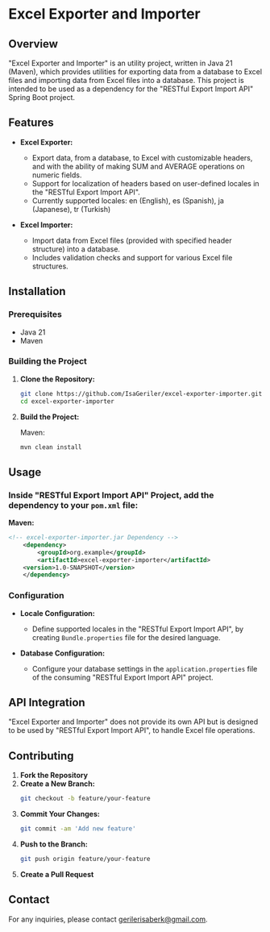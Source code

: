 # Excel Exporter and Importer

## Overview

"Excel Exporter and Importer" is an utility project, written in Java 21 (Maven), which provides utilities for exporting data from a database to Excel files and importing data from Excel files into a database.
This project is intended to be used as a dependency for the "RESTful Export Import API" Spring Boot project.

## Features

- **Excel Exporter:**
  - Export data, from a database, to Excel with customizable headers, and with the ability of making SUM and AVERAGE operations on numeric fields.
  - Support for localization of headers based on user-defined locales in the "RESTful Export Import API".
  - Currently supported locales: en (English), es (Spanish), ja (Japanese), tr (Turkish)

- **Excel Importer:**
  - Import data from Excel files (provided with specified header structure) into a database.
  - Includes validation checks and support for various Excel file structures.

## Installation

### Prerequisites

- Java 21
- Maven

### Building the Project

1. **Clone the Repository:**

   ```bash
   git clone https://github.com/IsaGeriler/excel-exporter-importer.git
   cd excel-exporter-importer
   ```

2. **Build the Project:**

   Maven:
   ```bash
   mvn clean install
   ```

## Usage

### Inside "RESTful Export Import API" Project, add the dependency to your `pom.xml` file:

**Maven:**
```xml
<!-- excel-exporter-importer.jar Dependency -->
    <dependency>
        <groupId>org.example</groupId>
        <artifactId>excel-exporter-importer</artifactId>
	<version>1.0-SNAPSHOT</version>
    </dependency>
```

### Configuration

- **Locale Configuration:**
  - Define supported locales in the "RESTful Export Import API", by creating `Bundle.properties` file for the desired language.

- **Database Configuration:**
  - Configure your database settings in the `application.properties` file of the consuming "RESTful Export Import API" project.

## API Integration

"Excel Exporter and Importer" does not provide its own API but is designed to be used by "RESTful Export Import API", to handle Excel file operations.

## Contributing

1. **Fork the Repository**
2. **Create a New Branch:**
   ```bash
   git checkout -b feature/your-feature
   ```
3. **Commit Your Changes:**
   ```bash
   git commit -am 'Add new feature'
   ```
4. **Push to the Branch:**
   ```bash
   git push origin feature/your-feature
   ```
5. **Create a Pull Request**

## Contact

For any inquiries, please contact [gerilerisaberk@gmail.com](mailto:gerilerisaberk@gmail.com).
